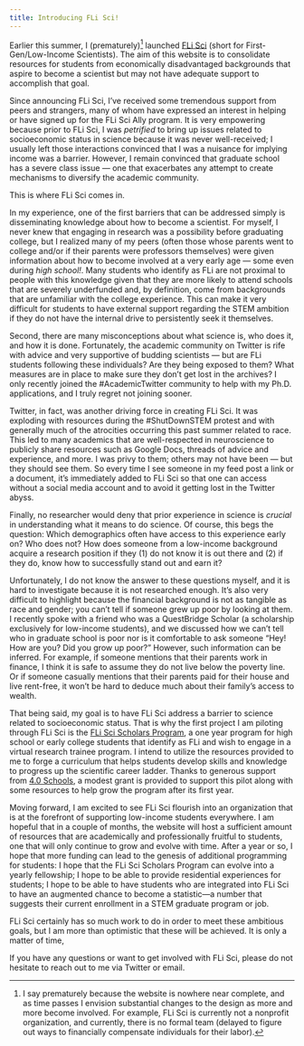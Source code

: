 ```yaml
---
title: Introducing FLi Sci!
---
```


Earlier this summer, I (prematurely)[^1] launched [FLi Sci](https://www.flisci.com) (short for First-Gen/Low-Income Scientists). The aim of this website is to consolidate resources for students from economically disadvantaged backgrounds that aspire to become a scientist but may not have adequate support to accomplish that goal. 

Since announcing FLi Sci, I’ve received some tremendous support from peers and strangers, many of whom have expressed an interest in helping or have signed up for the FLi Sci Ally program. It is very empowering because prior to FLi Sci, I was *petrified* to bring up issues related to socioeconomic status in science because it was never well-received; I usually left those interactions convinced that I was a nuisance for implying income was a barrier. However, I remain convinced that graduate school has a severe class issue — one that exacerbates any attempt to create mechanisms to diversify the academic community. 

This is where FLi Sci comes in. 

In my experience, one of the first barriers that can be addressed simply is disseminating knowledge about how to become a scientist. For myself, I never knew that engaging in research was a possibility before graduating college, but I realized many of my peers (often those whose parents went to college and/or if their parents were professors themselves) were given information about how to become involved at a very early age — some even during *high school!*. Many students who identify as FLi are not proximal to people with this knowledge given that they are more likely to attend schools that are severely underfunded and, by definition, come from backgrounds that are unfamiliar with the college experience. This can make it very difficult for students to have external support regarding the STEM ambition if they do not have the internal drive to persistently seek it themselves. 

Second, there are many misconceptions about what science is, who does it, and how it is done. Fortunately, the academic community on Twitter is rife with advice and very supportive of budding scientists — but are FLi students following these individuals? Are they being exposed to them? What measures are in place to make sure they don’t get lost in the archives? I only recently joined the #AcademicTwitter community to help with my Ph.D. applications, and I truly regret not joining sooner. 

Twitter, in fact, was another driving force in creating FLi Sci. It was exploding with resources during the #ShutDownSTEM protest and with generally much of the atrocities occurring this past summer related to race. This led to many academics that are well-respected in neuroscience to publicly share resources such as Google Docs, threads of advice and experience, and more. I was privy to them; others may not have been — but they should see them. So every time I see someone in my feed post a link or a document, it’s immediately added to FLi Sci so that one can access without a social media account and to avoid it getting lost in the Twitter abyss. 

Finally, no researcher would deny that prior experience in science is *crucial* in understanding what it means to do science. Of course, this begs the question: Which demographics often have access to this experience early on? Who does not? How does someone from a low-income background acquire a research position if they (1) do not know it is out there and (2) if they do, know how to successfully stand out and earn it? 

Unfortunately, I do not know the answer to these questions myself, and it is hard to investigate because it is not researched enough. It’s also very difficult to highlight because the financial background is not as tangible as race and gender; you can’t tell if someone grew up poor by looking at them. I recently spoke with a friend who was a QuestBridge Scholar (a scholarship exclusively for low-income students), and we discussed how we can’t tell who in graduate school is poor nor is it comfortable to ask someone “Hey! How are you? Did you grow up poor?” However, such information can be inferred. For example, if someone mentions that their parents work in finance, I think it is safe to assume they do not live below the poverty line. Or if someone casually mentions that their parents paid for their house and live rent-free, it won’t be hard to deduce much about their family’s access to wealth. 

That being said, my goal is to have FLi Sci address a barrier to science related to socioeconomic status. That is why the first project I am piloting through FLi Sci is the [FLi Sci Scholars Program](https://www.flisci.com/fli-sci-scholars-program), a one year program for high school or early college students that identify as FLi and wish to engage in a virtual research trainee program. I intend to utilize the resources provided to me to forge a curriculum that helps students develop skills and knowledge to progress up the scientific career ladder. Thanks to generous support from [4.0 Schools](https://www.4pt0.org), a modest grant is provided to support this pilot along with some resources to help grow the program after its first year. 

Moving forward, I am excited to see FLi Sci flourish into an organization that is at the forefront of supporting low-income students everywhere. I am hopeful that in a couple of months, the website will host a sufficient amount of resources that are academically and professionally fruitful to students, one that will only continue to grow and evolve with time. After a year or so, I hope that more funding can lead to the genesis of additional programming for students: I hope that the FLi Sci Scholars Program can evolve into a yearly fellowship; I hope to be able to provide residential experiences for students; I hope to be able to have students who are integrated into FLi Sci to have an augmented chance to become a statistic—a number that suggests their current enrollment in a STEM graduate program or job. 

FLi Sci certainly has so much work to do in order to meet these ambitious goals, but I am more than optimistic that these will be achieved. It is only a matter of time, 

If you have any questions or want to get involved with FLi Sci, please do not hesitate to reach out to me via Twitter or email. 

[^1]: I say prematurely because the website is nowhere near complete, and as time passes I envision substantial changes to the design as more and more become involved. For example, FLi Sci is currently not a nonprofit organization, and currently, there is no formal team (delayed to figure out ways to financially compensate individuals for their labor).
